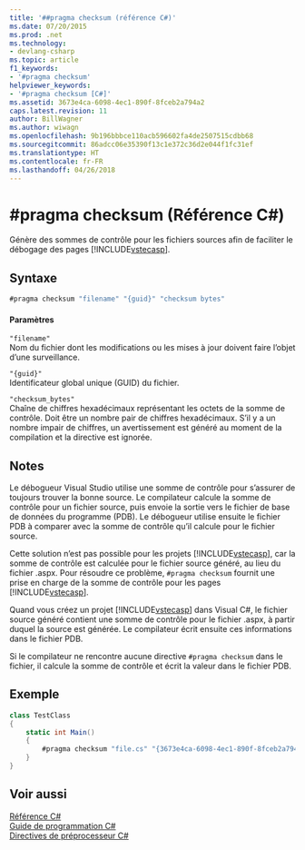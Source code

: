 ```yaml
---
title: '##pragma checksum (référence C#)'
ms.date: 07/20/2015
ms.prod: .net
ms.technology:
- devlang-csharp
ms.topic: article
f1_keywords:
- '#pragma checksum'
helpviewer_keywords:
- '#pragma checksum [C#]'
ms.assetid: 3673e4ca-6098-4ec1-890f-8fceb2a794a2
caps.latest.revision: 11
author: BillWagner
ms.author: wiwagn
ms.openlocfilehash: 9b196bbbce110acb596602fa4de2507515cdbb68
ms.sourcegitcommit: 86adcc06e35390f13c1e372c36d2e044f1fc31ef
ms.translationtype: HT
ms.contentlocale: fr-FR
ms.lasthandoff: 04/26/2018
---
```

# <a name="pragma-checksum-c-reference"></a>#pragma checksum (Référence C#)
Génère des sommes de contrôle pour les fichiers sources afin de faciliter le débogage des pages [!INCLUDE[vstecasp](~/includes/vstecasp-md.md)].  
  
## <a name="syntax"></a>Syntaxe  
  
```csharp
#pragma checksum "filename" "{guid}" "checksum bytes"  
```  
  
#### <a name="parameters"></a>Paramètres  
 `"filename"`  
 Nom du fichier dont les modifications ou les mises à jour doivent faire l’objet d’une surveillance.  
  
 `"{guid}"`  
 Identificateur global unique (GUID) du fichier.  
  
 `"checksum_bytes"`  
 Chaîne de chiffres hexadécimaux représentant les octets de la somme de contrôle. Doit être un nombre pair de chiffres hexadécimaux. S’il y a un nombre impair de chiffres, un avertissement est généré au moment de la compilation et la directive est ignorée.  
  
## <a name="remarks"></a>Notes  
 Le débogueur Visual Studio utilise une somme de contrôle pour s’assurer de toujours trouver la bonne source. Le compilateur calcule la somme de contrôle pour un fichier source, puis envoie la sortie vers le fichier de base de données du programme (PDB). Le débogueur utilise ensuite le fichier PDB à comparer avec la somme de contrôle qu’il calcule pour le fichier source.  
  
 Cette solution n’est pas possible pour les projets [!INCLUDE[vstecasp](~/includes/vstecasp-md.md)], car la somme de contrôle est calculée pour le fichier source généré, au lieu du fichier .aspx. Pour résoudre ce problème, `#pragma checksum` fournit une prise en charge de la somme de contrôle pour les pages [!INCLUDE[vstecasp](~/includes/vstecasp-md.md)].  
  
 Quand vous créez un projet [!INCLUDE[vstecasp](~/includes/vstecasp-md.md)] dans Visual C#, le fichier source généré contient une somme de contrôle pour le fichier .aspx, à partir duquel la source est générée. Le compilateur écrit ensuite ces informations dans le fichier PDB.  
  
 Si le compilateur ne rencontre aucune directive `#pragma checksum` dans le fichier, il calcule la somme de contrôle et écrit la valeur dans le fichier PDB.  
  
## <a name="example"></a>Exemple  
  
```csharp
class TestClass  
{  
    static int Main()  
    {  
        #pragma checksum "file.cs" "{3673e4ca-6098-4ec1-890f-8fceb2a794a2}" "{012345678AB}" // New checksum  
    }  
}  
```  
  
## <a name="see-also"></a>Voir aussi  
 [Référence C#](../../../csharp/language-reference/index.md)  
 [Guide de programmation C#](../../../csharp/programming-guide/index.md)  
 [Directives de préprocesseur C#](../../../csharp/language-reference/preprocessor-directives/index.md)
